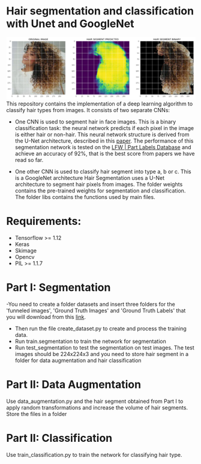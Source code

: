 # Hair segmentation and classification with Unet and GoogleNet

![Example](libs/hair_segment_sample.png "Title")
This repository contains the implementation of a deep learning algorithm to classify hair types from images. It consists of two separate CNNs:
- One CNN is used to segment hair in face images. This is a binary classification task: the neural network predicts if each pixel in the image is either hair or non-hair. This neural network structure is derived from the U-Net architecture, described in this [paper](https://arxiv.org/abs/1505.04597). The performance of this segmentation network is tested on the [LFW | Part Labels Database](http://vis-www.cs.umass.edu/lfw/part_labels/) and achieve an accuracy of 92%, that is the best score from papers we have read so far.

- One other CNN is used to classify hair segment into type a, b or c. This is a GoogleNet architecture
Hair Segmentation uses a U-Net architecture to segment hair pixels from images.
The folder weights contains the pre-trained weights for segmentation and classification. The folder libs contains the functions used by main files.

# Requirements:
- Tensorflow >= 1.12
- Keras
- Skimage
- Opencv
- PIL >= 1.1.7

# Part I: Segmentation

-You need to create a folder datasets and insert three folders for the 'funneled images', 'Ground Truth Images' and 'Ground  Truth Labels' that you will download from this [link](http://vis-www.cs.umass.edu/lfw/part_labels/). 
- Then run the file create_dataset.py to create and process the training data.
- Run train.segmentation to train the network for segmentation
- Run test_segmentation to test the segmentation on test images. The test images should be 224x224x3 and you need to store hair segment in a folder for data augmentation and hair classification

# Part II: Data Augmentation
Use data_augmentation.py and the hair segment obtained from Part I to apply random transformations and increase the volume of hair segments. Store the files in a folder

# Part II: Classification
Use train_classification.py to train the network for classifying hair type.
